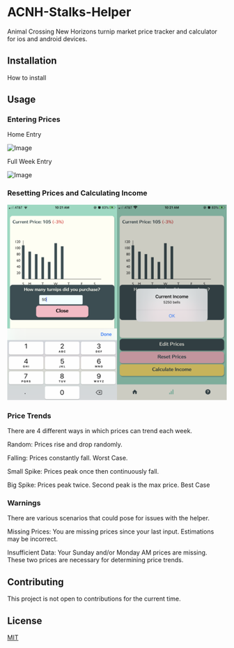 # ACNH-Stalks-Helper

Animal Crossing New Horizons turnip market price tracker and calculator for ios and android devices.

## Installation

How to install

## Usage

### Entering Prices

Home Entry

![Image](https://media.giphy.com/media/kGhobi1Cnjlpzk3mqP/giphy.gif)

Full Week Entry

![Image](https://media.giphy.com/media/YP2aTDsx7A1QailS5t/giphy.gif)

### Resetting Prices and Calculating Income

![Image](/client/assets/calc.png)

### Price Trends

There are 4 different ways in which prices can trend each week.

Random: Prices rise and drop randomly.

Falling: Prices constantly fall. Worst Case.
      
Small Spike: Prices peak once then continuously fall.
      
Big Spike: Prices peak twice. Second peak is the max price. Best Case
### Warnings

There are various scenarios that could pose for issues with the helper.

Missing Prices: You are missing prices since your last input. Estimations may be incorrect.

Insufficient Data: Your Sunday and/or Monday AM prices are missing. These two prices are necessary for determining price trends.

## Contributing

This project is not open to contributions for the current time.

## License

[MIT](https://choosealicense.com/licenses/mit/)

